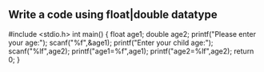 ## Write a code using float|double datatype
#include <stdio.h>
int main()
{
    float age1;
    double age2;
    printf("Please enter your age:");
    scanf("%f",&age1);
    printf("Enter your child age:");
    scanf("%lf",age2);
    printf("age1=%f",age1);
    printf("age2=%lf",age2);
return 0;
}
